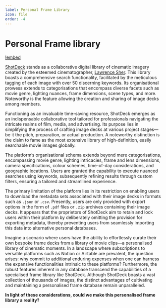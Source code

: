 ```yaml
---
label: Personal Frame Library
icon: file
order: -4
---
```

# Personal Frame library

[!embed](https://www.youtube.com/watch?v=_3_QMq3n4d8)

[ShotDeck](https://shotdeck.com) stands as a collaborative digital library of cinematic imagery created by the esteemed cinematographer, [Lawrence Sher](https://www.imdb.com/name/nm0003394/). This library boasts a comprehensive search functionality, facilitated by the meticulous tagging of each image with over 50 discerning keywords. Its organisational prowess extends to categorisations that encompass diverse facets such as movie genre, lighting nuances, frame dimensions, scene types, and more. Noteworthy is the feature allowing the creation and sharing of image decks among members.

Functioning as an invaluable time-saving resource, ShotDeck emerges as an indispensable collaborative tool tailored for professionals navigating the intricate realms of film, media, and advertising. Its purpose lies in simplifying the process of crafting image decks at various project stages—be it the pitch, preparation, or actual production. A noteworthy distinction is the claim to fame as the most extensive library of high-definition, easily searchable movie images globally.

The platform’s organisational schema extends beyond mere categorisations, encompassing movie genre, lighting intricacies, frame and lens dimensions, camera specifications, colour schemes, time-of-day considerations, and geographic locations. Users are granted the capability to execute nuanced searches using keywords, subsequently refining results through custom filters, ensuring a tailored and streamlined experience.

The primary limitation of the platform lies in its restriction on enabling users to download the metadata sets associated with their image decks in formats such as `.json` or `.csv`. Presently, users are only provided with export options in the form of `.pdf` files or `.zip` archives containing their image decks. It appears that the proprietors of ShotDeck aim to retain and lock users within their platform by deliberately omitting the provision for exporting metadata, thereby preventing users from seamlessly importing this data into alternative personal databases.

Imagine a scenario where users have the ability to effortlessly curate their own bespoke frame decks from a library of movie clips—a personalised library of cinematic moments. In a landscape where subscriptions to versatile platforms such as Notion or Airtable are prevalent, the question arises: why commit to additional enduring expenses when one can harness the expansive functionalities intrinsic to these platforms? Furthermore, the robust features inherent in any database transcend the capabilities of a specialised frame library like ShotDeck. Although ShotDeck boasts a vast collection of thousands of images, the distinct advantages of cultivating and maintaining a personalised frame database remain unparalleled.

**In light of these considerations, could we make this personalised frame library a reality?**
